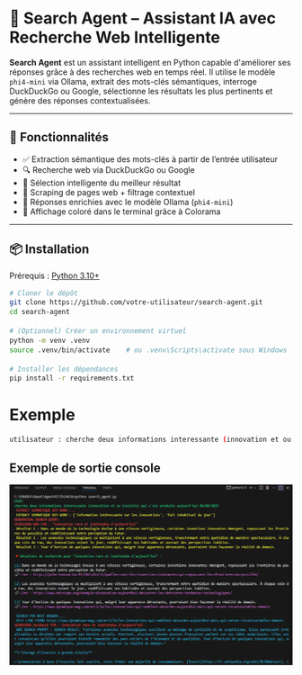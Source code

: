 # 🧠 Search Agent – Assistant IA avec Recherche Web Intelligente

**Search Agent** est un assistant intelligent en Python capable d'améliorer ses réponses grâce à des recherches web en temps réel. Il utilise le modèle `phi4-mini` via Ollama, extrait des mots-clés sémantiques, interroge DuckDuckGo ou Google, sélectionne les résultats les plus pertinents et génère des réponses contextualisées.

---

## 🚀 Fonctionnalités

- ✅ Extraction sémantique des mots-clés à partir de l’entrée utilisateur
- 🔍 Recherche web via DuckDuckGo ou Google
- 🧭 Sélection intelligente du meilleur résultat
- 📄 Scraping de pages web + filtrage contextuel
- 🤖 Réponses enrichies avec le modèle Ollama (`phi4-mini`)
- 🎨 Affichage coloré dans le terminal grâce à Colorama

---

## 📦 Installation

Prérequis : [Python 3.10+](https://www.python.org/downloads/)

```bash
# Cloner le dépôt
git clone https://github.com/votre-utilisateur/search-agent.git
cd search-agent

# (Optionnel) Créer un environnement virtuel
python -m venv .venv
source .venv/bin/activate    # ou .venv\Scripts\activate sous Windows

# Installer les dépendances
pip install -r requirements.txt
```
# Exemple 
```bash
utilisateur : cherche deux informations interessante (innovation et ou insolite) qui s'est produite aujourd'hui 04/08/2025
```

## Exemple de sortie console
![Exemple de sortie console](resources/img/console_example01.png)